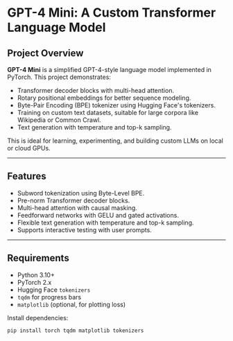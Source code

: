# GPT-4 Mini: A Custom Transformer Language Model

## Project Overview
**GPT-4 Mini** is a simplified GPT-4-style language model implemented in PyTorch. This project demonstrates:

- Transformer decoder blocks with multi-head attention.
- Rotary positional embeddings for better sequence modeling.
- Byte-Pair Encoding (BPE) tokenizer using Hugging Face's tokenizers.
- Training on custom text datasets, suitable for large corpora like Wikipedia or Common Crawl.
- Text generation with temperature and top-k sampling.

This is ideal for learning, experimenting, and building custom LLMs on local or cloud GPUs.

---

## Features
- Subword tokenization using Byte-Level BPE.
- Pre-norm Transformer decoder blocks.
- Multi-head attention with causal masking.
- Feedforward networks with GELU and gated activations.
- Flexible text generation with temperature and top-k sampling.
- Supports interactive testing with user prompts.

---

## Requirements
- Python 3.10+
- PyTorch 2.x
- Hugging Face `tokenizers`
- `tqdm` for progress bars
- `matplotlib` (optional, for plotting loss)

Install dependencies:

```bash
pip install torch tqdm matplotlib tokenizers

